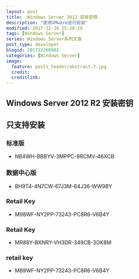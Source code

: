 ```yaml
---
layout: post
title:  Windows Server 2012 安装密钥
description: "使用VMware进行安装"
modified: 2017-12-26 15:20:20
tags: [Windows Server]
series: Windows Server系列文章
post_type: developer
blogid: 201712260002
categories: [Windows Server]
image:
  feature: posts_header/abstract-7.jpg
  credit:
  creditlink:
---
```


## Windows Server 2012 R2 安装密钥
**只支持安装**
---
### 标准版 
- NB4WH-BBBYV-3MPPC-9RCMV-46XCB
### 数据中心版 

- BH9T4-4N7CW-67J3M-64J36-WW98Y

### Retail Key
- M98WF-NY2PP-73243-PC8R6-V6B4Y 
### Retail Key
- MR88Y-BXNRY-VH3DR-349CB-3GK8M 
### retail key
- M89WF-NY2PP-73243-PC8R6-V6B4Y 
